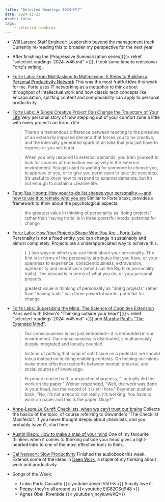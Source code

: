 ```yaml
---
title: "Selected Readings 2024-W47"
date: 2024-11-23
draft: false
tags:
    - selected-readings
---
```

- [Will Larson: Staff Engineer: Leadership beyond the management track](https://staffeng.com/book/) Currently re-reading this to broaden my perspective for the next year.
- After finishing the [Progressive Summarization series]({{< relref "selected-readings-2024-w46.md" >}}), I took some time to rediscover Forte's writing.
- [Forte Labs: From Multitasking to Multiplexing: 5 Steps to Building a Personal Productivity Network](https://fortelabs.com/blog/5-steps-to-build-a-second-brain/) This was the most fruitful idea this week for me. Forte uses IT networking as a metaphor to think about throughput of intellectual work and how classic tech concepts like encapsulation, splitting content and composability can apply to personal productivity.
- [Forte Labs: A Single Creative Project Can Change the Trajectory of Your Life](https://fortelabs.com/blog/a-single-creative-project-can-change-the-trajectory-of-your-life/) Very personal story of how stepping out of your comfort zone a little with every project can form a life.
  > There’s a tremendous difference between reacting to the pressure of an externally imposed demand that forces you to be creative, and the internally generated spark of an idea that you just have to express or you will burst.

  > When you only respond to external demands, you train yourself to look for sources of motivation exclusively in the external environment. You get used to waiting for someone to choose you, to approve of you, or to give you permission to take the next step. It’s useful to know how to respond to external demands, but it’s not enough to sustain a creative life.
- [Tang Yau Hoong: How your to-do list shapes your personality — and how to use it to remake who you are](https://ideas.ted.com/how-our-projects-shape-our-personalities-and-how-we-can-use-them-to-remake-who-we-are/) Similar to Forte's text, provides a framework to think about the psychological aspects.
  > the greatest value in thinking of personality as 'doing projects' rather than 'having traits' is in three powerful words: potential for change
- [Forte Labs: How Your Projects Shape Who You Are - Forte Labs](https://fortelabs.com/blog/how-your-projects-shape-who-you-are/) Personality is not a fixed entity, you can change it sustainably and almost completely. Projects are a underappreciated way to achieve this.
  > (..) two ways in which you can think about your personality. The first is in terms of the personality attributes that you have, or your openness to experience, conscientiousness, extraversion, agreeability and neuroticism (what I call the Big Five personality traits). The second is in terms of what you do, or your personal projects.

  > greatest value in thinking of personality as "doing projects" rather than "having traits" is in three powerful words: potential for change
- [Forte Labs: Supersizing the Mind: The Science of Cognitive Extension](https://fortelabs.com/blog/supersizing-the-mind-the-science-of-cognitive-extension/) Pairs well with [Kleon's "Thinking outside your head"]({{< relref "selected-readings-2024-w45.md" >}}) and [Murphy Paul's "The Extended Mind"](https://search.worldcat.org/title/The-extended-mind-:-the-power-of-thinking-outside-the-brain/oclc/1275428473).
  > Our consciousness is not just embodied — it is embedded in our environment. Our consciousness is distributed, simultaneously deeply integrated and loosely coupled.

  > Instead of putting that lump of soft tissue on a pedestal, we should focus instead on building enabling contexts. On helping our minds make more effective tradeoffs between mental, physical, and social sources of knowledge.

  > Feynman reacted with unexpected sharpness, "I actually did the work on the paper." Weiner responded, "Well, the work was done in your head, but the record of it is still here." Feynman pushed back, "No, it’s not a record, not really. It’s working. You have to work on paper and this is the paper. Okay?"
- [Anne-Laure Le Cunff: Checklists, when we can‘t trust our brains](https://nesslabs.com/checklists) Collects the basics of the topic, of course referring to Gawande's "The Checklist Manifesto". If you never thought deeply about checklists, and you probably haven't, start here.
- [Austin Kleon: How to make a map of your mind](https://austinkleon.substack.com/p/how-to-make-a-map-of-your-mind) One of my favourite thinkers when it comes to thinking outside your head gives a light-hearted intro to one of the most effective tools to think.
- [Cal Newport: Slow Productivity](https://search.worldcat.org/title/1382526321) Finished the audiobook this week. Extends some of the ideas in [Deep Work](https://search.worldcat.org/title/966615016), a staple of my thinking about work and productivity.

- Songs of the Week:
  - Linkin Park: Casualty
    {{< youtube aoverLVhD-8 >}}
    Simply love it.
  - Poppy: they're all around us
    {{< youtube EiG82CSq948 >}}
  - Agnes Obel: Riverside
    {{< youtube vjncyiuwwXQ>}}